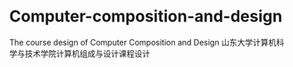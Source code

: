 # Computer-composition-and-design
The course design of Computer Composition and Design
山东大学计算机科学与技术学院计算机组成与设计课程设计
